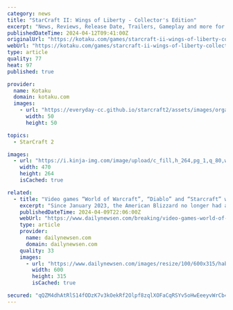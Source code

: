 ```yaml
---
category: news
title: "StarCraft II: Wings of Liberty - Collector's Edition"
excerpt: "News, Reviews, Release Date, Trailers, Gameplay and more for StarCraft II: Wings of Liberty - Collector's Edition"
publishedDateTime: 2024-04-12T09:41:00Z
originalUrl: "https://kotaku.com/games/starcraft-ii-wings-of-liberty-collectors-edition--1"
webUrl: "https://kotaku.com/games/starcraft-ii-wings-of-liberty-collectors-edition--1"
type: article
quality: 77
heat: 97
published: true

provider:
  name: Kotaku
  domain: kotaku.com
  images:
    - url: "https://everyday-cc.github.io/starcraft2/assets/images/organizations/kotaku.com-50x50.jpg"
      width: 50
      height: 50

topics:
  - StarCraft 2

images:
  - url: "https://i.kinja-img.com/image/upload/c_fill,h_264,pg_1,q_80,w_470/556d8444184637291cb1cdc0167a329b.jpg"
    width: 470
    height: 264
    isCached: true

related:
  - title: "Video games “World of Warcraft”, “Diablo” and “Starcraft” will return to China"
    excerpt: "Since January 2023, the American Blizzard no longer had access to the Chinese market, the second most lucrative country for the video game industry with a global News"
    publishedDateTime: 2024-04-09T22:06:00Z
    webUrl: "https://www.dailynewsen.com/breaking/video-games-world-of-warcraft-diablo-and-starcraft-h130940.html"
    type: article
    provider:
      name: dailynewsen.com
      domain: dailynewsen.com
    quality: 33
    images:
      - url: "https://www.dailynewsen.com/images/resize/100/600x315/haberler/2024/04/_1f79b.png"
        width: 600
        height: 315
        isCached: true

secured: "qQZM4dhAtRlS14fODzK7v3kOekRf2Olpf8zqlXOFaCqRSYv5oHwEeeyvWrCb434Omk8YGrwboAbmjMk/vKn/CudBcCaDiikQwahVNXSrL6dUeHDgI+NXDTpFWzqE3Zq3vznok1J5gGAMT5QbCcpViwC8xNio5hZoaB8+0WfLiIEvdU3toa90Z9qmdtvwVgWBroS+4C0mycF0z03e4MAj++JUO5/6IjMqu1AwYrSUf6CfCsTMM/oADrlegvYzqY27UOU4nKj/iGyfZ0Rh+mW5ZGWLQL8S4FflkKKGnTtyPZM/Pxt2AyWQMzasEQdeDkBDd/vCn13+fxEzC4FvgIFdC7BUlS2qhxfELkDIxrX4lOc=;tuQaAF7zyUhcJ5/kdsIitg=="
---
```


